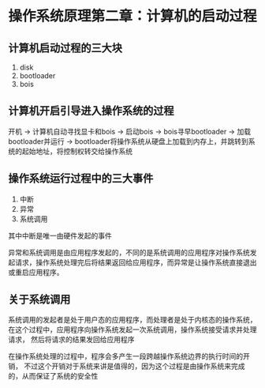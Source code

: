 # 操作系统原理第二章：计算机的启动过程

## 计算机启动过程的三大块
1. disk
2. bootloader
3. bois

## 计算机开启引导进入操作系统的过程

开机 -> 计算机自动寻找显卡和bois -> 启动bois -> bois寻早bootloader -> 加载bootloader并运行
-> bootloader将操作系统从硬盘上加载到内存上，并跳转到系统的起始地址，将控制权转交给操作系统

## 操作系统运行过程中的三大事件

1. 中断
2. 异常
3. 系统调用

其中中断是唯一由硬件发起的事件

异常和系统调用是由应用程序发起的，不同的是系统调用的应用程序对操作系统发起请求，操作系统处理完后将结果返回给应用程序，而异常是让操作系统直接退出或重启应用程序。

## 关于系统调用
系统调用的发起者是处于用户态的应用程序，而处理者是处于内核态的操作系统，
在这个过程中，应用程序向操作系统发起一次系统调用，操作系统接受请求并处理请求，
然后将请求的结果发回给应用程序

在操作系统处理的过程中，程序会多产生一段跨越操作系统边界的执行时间的开销，
不过这个开销对于系统来讲是值得的，因为这个过程是由操作系统来完成的，从而保证了系统的安全性
